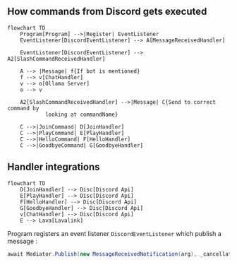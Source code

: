 ## How commands from Discord gets executed
```mermaid
flowchart TD
    Program[Program] -->|Register| EventListener
    EventListener[DiscordEventListener] --> A[MessageReceivedHandler]

    EventListener[DiscordEventListener] --> A2[SlashCommandReceivedHandler]

    A --> |Message| f{If bot is mentioned}
    f --> v[ChatHandler]
    v --> o[Ollama Server]
    o --> v

    A2[SlashCommandReceivedHandler] -->|Message| C{Send to correct command by 
            looking at commandName}

    C -->|JoinCommand| D[JoinHandler]
    C -->|PlayCommand| E[PlayHandler]
    C -->|HelloCommand| F[HelloHandler]
    C -->|GoodbyeCommand| G[GoodbyeHandler]
```

## Handler integrations
```mermaid
flowchart TD
    D[JoinHandler] --> Disc[Discord Api]
    E[PlayHandler] --> Disc[Discord Api]
    F[HelloHandler] --> Disc[Discord Api]
    G[GoodbyeHandler] --> Disc[Discord Api]
    v[ChatHandler] --> Disc[Discord Api]
    E --> Lava[Lavalink]
```

Program registers an event listener ```DiscordEventListener``` which publish a message :

```c#
await Mediator.Publish(new MessageReceivedNotification(arg), _cancellationToken);
```
